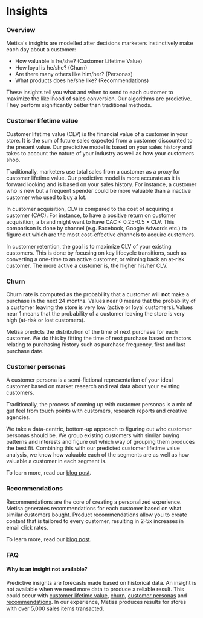 # Insights

### Overview

Metisa's insights are modelled after decisions marketers instinctively make each day about a customer:

* How valuable is he/she? (Customer Lifetime Value)
* How loyal is he/she? (Churn)
* Are there many others like him/her? (Personas)
* What products does he/she like? (Recommendations)

These insights tell you what and when to send to each customer to maximize the likelihood of sales conversion. Our algorithms are predictive. They perform significantly better than traditional methods.

### Customer lifetime value

Customer lifetime value (CLV) is the financial value of a customer in your store. It is the sum of future sales expected from a customer discounted to the present value. Our predictive model is based on your sales history and takes to account the nature of your industry as well as how your customers shop.

Traditionally, marketers use total sales from a customer as a proxy for customer lifetime value. Our predictive model is more accurate as it is forward looking and is based on your sales history. For instance, a customer who is new but a frequent spender could be more valuable than a inactive customer who used to buy a lot.

In customer acquisition, CLV is compared to the cost of acquiring a customer (CAC). For instance, to have a positive return on customer acquisition, a brand might want to have CAC < 0.25-0.5 &times; CLV. This comparison is done by channel (e.g. Facebook, Google Adwords etc.) to figure out which are the most cost-effective channels to acquire customers.

In customer retention, the goal is to maximize CLV of your existing customers. This is done by focusing on key lifecycle transitions, such as converting a one-time to an active customer, or winning back an at-risk customer. The more active a customer is, the higher his/her CLV.

### Churn

Churn rate is computed as the probability that a customer will **not** make a purchase in the next 24 months. Values near 0 means that the probability of a customer leaving the store is very low (active or loyal customers). Values near 1 means that the probability of a customer leaving the store is very high (at-risk or lost customers).

Metisa predicts the distribution of the time of next purchase for each customer. We do this by fitting the time of next purchase based on factors relating to purchasing history such as purchase frequency, first and last purchase date.

### Customer personas

A customer persona is a semi-fictional representation of your ideal customer based on market research and real data about your existing customers.

Traditionally, the process of coming up with customer personas is a mix of gut feel from touch points with customers, research reports and creative agencies.

We take a data-centric, bottom-up approach to figuring out who customer personas should be. We group existing customers with similar buying patterns and interests and figure out which way of grouping them produces the best fit. Combining this with our predicted customer lifetime value analysis, we know how valuable each of the segments are as well as how valuable a customer in each segment is.

To learn more, read our [blog post](http://askmetisa.com/blog/bottom-up-customer-personas/).

### Recommendations

Recommendations are the core of creating a personalized experience. Metisa generates recommendations for each customer based on what similar customers bought. Product recommendations allow you to create content that is tailored to every customer, resulting in 2-5x increases in email click rates.

To learn more, read our [blog post](http://askmetisa.com/blog/personalised-product-recommendations/).

### FAQ

#### Why is an insight not available?

Predictive insights are forecasts made based on historical data. An insight is not available when we need more data to produce a reliable result. This could occur with [customer lifetime value](#customer-lifetime-value), [churn](#churn), [customer personas](#customer-personas) and [recommendations](#recommendations). In our experience, Metisa produces results for stores with over 5,000 sales items transacted.